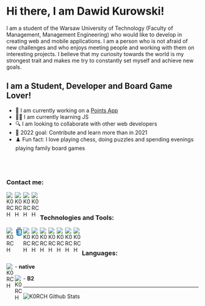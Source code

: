 # Hi there, I am Dawid Kurowski!

I am a student of the Warsaw University of Technology (Faculty of Management, Management Engineering) who would like to develop in creating web and mobile applications. I am a person who is not afraid of new challenges and who enjoys meeting people and working with them on interesting projects. I believe that my curiosity towards the world is my strongest trait and makes me try to constantly set myself and achieve new goals.

## I am a Student, Developer and Board Game Lover!

- 💼 I am currently working on a [Points App](https://github.com/K0RCH/PointsApp)
- 👨‍🎓 I am currently learning JS
- 🔍 I am looking to collaborate with other web developers
- 🎯 2022 goal: Contribute and learn more than in 2021
- ♟️ Fun fact: I love playing chess, doing puzzles and spending evenings playing family board games

<br />
<br />

### Contact me:

[<img align='left' alt='K0RCH' width='22px' src='https://image.flaticon.com/icons/png/512/174/174857.png' />](https://www.linkedin.com/in/dawid-kurowski/)
[<img align='left' alt='K0RCH' width='22px' src='https://partner-bud.pl/wp-content/uploads/2016/11/facebook-icon-preview-1.png' />](https://www.facebook.com/TheKuroch)
[<img align='left' alt='K0RCH' width='22px' src='https://image.flaticon.com/icons/png/512/25/25231.png' />](https://github.com/K0RCH)
[<img align='left' alt='K0RCH' width='22px' src='http://nolimits.art.pl/wp-content/uploads/2020/11/1025px-Instagram-Icon.png' />](https://www.instagram.com/d_kurovsky/)

<br />
<br />

### Technologies and Tools:

<img align='left' alt='K0RCH' width='22px' src='https://www.pavkrol.pl/img/html-5.svg' />
<img align='left' alt='K0RCH' width='22px' src='https://raw.githubusercontent.com/github/explore/6c6508f34230f0ac0d49e847a326429eefbfc030/topics/css/css.png' />
<img align='left' alt='K0RCH' width='22px' src='https://cdn.iconscout.com/icon/free/png-256/javascript-2038874-1720087.png' />
<img align='left' alt='K0RCH' width='22px' src='https://upload.wikimedia.org/wikipedia/commons/thumb/a/a7/React-icon.svg/512px-React-icon.svg.png' />
<img align='left' alt='K0RCH' width='22px' src='https://upload.wikimedia.org/wikipedia/commons/thumb/2/2d/Visual_Studio_Code_1.18_icon.svg/1200px-Visual_Studio_Code_1.18_icon.svg.png' />
<img align='left' alt='K0RCH' width='22px' src='https://image.flaticon.com/icons/png/512/25/25231.png' />
<img align='left' alt='K0RCH' width='22px' src='https://cudichis.ro/wp-content/uploads/2021/03/1051px-Adobe_Illustrator_CC_icon.svg.png' />
<img align='left' alt='K0RCH' width='22px' src='https://upload.wikimedia.org/wikipedia/commons/thumb/a/af/Adobe_Photoshop_CC_icon.svg/2101px-Adobe_Photoshop_CC_icon.svg.png' />
<img align='left' alt='K0RCH' width='22px' src='https://image.flaticon.com/icons/png/512/174/174881.png' />

<br />
<br />

### Languages:

<img align='left' alt='K0RCH' width='22px' src='https://cdn.countryflags.com/thumbs/poland/flag-round-250.png' /> - **native**

<img align='left' alt='K0RCH' width='22px' src='https://upload.wikimedia.org/wikipedia/commons/thumb/1/13/United-kingdom_flag_icon_round.svg/1200px-United-kingdom_flag_icon_round.svg.png' /> - **B2**

---

<img align='center' alt='K0RCH Github Stats' src='https://github-readme-stats.vercel.app/api?username=K0RCH&show_icons=true&hide_border=true&theme=radical&count_private=true' />